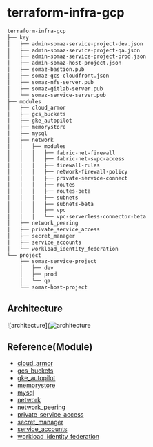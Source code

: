 # terraform-infra-gcp

```bash
terraform-infra-gcp
├── key
│   ├── admin-somaz-service-project-dev.json
│   ├── admin-somaz-service-project-qa.json
│   ├── admin-somaz-service-project-prod.json
│   ├── admin-somaz-host-project.json
│   ├── somaz-bastion.pub
│   ├── somaz-gcs-cloudfront.json
│   ├── somaz-nfs-server.pub
│   ├── somaz-gitlab-server.pub
│   └── somaz-service-server.pub
├── modules
│   ├── cloud_armor
│   ├── gcs_buckets
│   ├── gke_autopilot
│   ├── memorystore
│   ├── mysql
│   ├── network
│   │   ├── modules
│   │   │   ├── fabric-net-firewall
│   │   │   ├── fabric-net-svpc-access
│   │   │   ├── firewall-rules
│   │   │   ├── network-firewall-policy
│   │   │   ├── private-service-connect
│   │   │   ├── routes
│   │   │   ├── routes-beta
│   │   │   ├── subnets
│   │   │   ├── subnets-beta
│   │   │   ├── vpc
│   │   │   └── vpc-serverless-connector-beta
│   ├── network_peering
│   ├── private_service_access
│   ├── secret_manager
│   ├── service_accounts
│   └── workload_identity_federation
└── project
    ├── somaz-service-project
    │   ├── dev
    │   ├── prod
    │   └── qa
    └── somaz-host-project
```

## Architecture
![architecture](![architecture](https://github.com/somaz94/terraform-infra-gcp/assets/112675579/a7b5b1b8-82b9-4dff-b031-b7f0f5c8d2b2)

## Reference(Module)
- [cloud_armor](https://github.com/GoogleCloudPlatform/terraform-google-cloud-armor)
- [gcs_buckets](https://github.com/terraform-google-modules/terraform-google-cloud-storage)
- [gke_autopilot](https://github.com/terraform-google-modules/terraform-google-kubernetes-engine/tree/master/modules/beta-autopilot-public-cluster)
- [memorystore](https://github.com/terraform-google-modules/terraform-google-memorystore)
- [mysql](https://github.com/terraform-google-modules/terraform-google-sql-db/tree/master/modules/mysql)
- [network](https://github.com/terraform-google-modules/terraform-google-network)
- [network_peering](https://github.com/terraform-google-modules/terraform-google-network/tree/master/modules/network-peering)
- [private_service_access](https://github.com/terraform-google-modules/terraform-google-sql-db/tree/master/modules/private_service_access)
- [secret_manager](https://github.com/GoogleCloudPlatform/terraform-google-secret-manager)
- [service_accounts](https://github.com/terraform-google-modules/terraform-google-service-accounts)
- [workload_identity_federation](https://github.com/mscribellito/terraform-google-workload-identity-federation)
